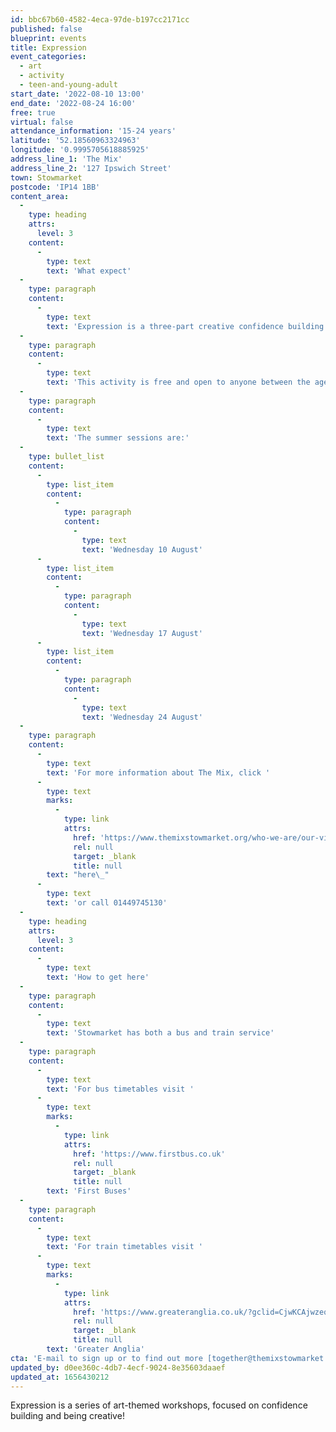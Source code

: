```yaml
---
id: bbc67b60-4582-4eca-97de-b197cc2171cc
published: false
blueprint: events
title: Expression
event_categories:
  - art
  - activity
  - teen-and-young-adult
start_date: '2022-08-10 13:00'
end_date: '2022-08-24 16:00'
free: true
virtual: false
attendance_information: '15-24 years'
latitude: '52.18560963324963'
longitude: '0.9995705618885925'
address_line_1: 'The Mix'
address_line_2: '127 Ipswich Street'
town: Stowmarket
postcode: 'IP14 1BB'
content_area:
  -
    type: heading
    attrs:
      level: 3
    content:
      -
        type: text
        text: 'What expect'
  -
    type: paragraph
    content:
      -
        type: text
        text: 'Expression is a three-part creative confidence building workshop, in which young people will work on a piece of mix-media artwork, across three sessions. The sessions are then embedded with a variety of confidence building activities such as: positive language and writing personal mantras, coping mechanisms and the importance of emotional fitness, plus setting personal and achievable goals. There will also be a little bit of art theory during the creative activities to help encourage the young people to use colour and shape to express their feelings.'
  -
    type: paragraph
    content:
      -
        type: text
        text: 'This activity is free and open to anyone between the ages of 15 and 24. There will be limited spaces so will be on a first come, first served basis; but anyone who can’t attend the summer sessions will be invited for the autumn sessions.'
  -
    type: paragraph
    content:
      -
        type: text
        text: 'The summer sessions are:'
  -
    type: bullet_list
    content:
      -
        type: list_item
        content:
          -
            type: paragraph
            content:
              -
                type: text
                text: 'Wednesday 10 August'
      -
        type: list_item
        content:
          -
            type: paragraph
            content:
              -
                type: text
                text: 'Wednesday 17 August'
      -
        type: list_item
        content:
          -
            type: paragraph
            content:
              -
                type: text
                text: 'Wednesday 24 August'
  -
    type: paragraph
    content:
      -
        type: text
        text: 'For more information about The Mix, click '
      -
        type: text
        marks:
          -
            type: link
            attrs:
              href: 'https://www.themixstowmarket.org/who-we-are/our-vision'
              rel: null
              target: _blank
              title: null
        text: "here\_"
      -
        type: text
        text: 'or call 01449745130'
  -
    type: heading
    attrs:
      level: 3
    content:
      -
        type: text
        text: 'How to get here'
  -
    type: paragraph
    content:
      -
        type: text
        text: 'Stowmarket has both a bus and train service'
  -
    type: paragraph
    content:
      -
        type: text
        text: 'For bus timetables visit '
      -
        type: text
        marks:
          -
            type: link
            attrs:
              href: 'https://www.firstbus.co.uk'
              rel: null
              target: _blank
              title: null
        text: 'First Buses'
  -
    type: paragraph
    content:
      -
        type: text
        text: 'For train timetables visit '
      -
        type: text
        marks:
          -
            type: link
            attrs:
              href: 'https://www.greateranglia.co.uk/?gclid=CjwKCAjwzeqVBhAoEiwAOrEmzTd2msnUS3tFPjo-s1i6WajAZq8-hPC8mHNojw8aMZl8Qqd1jp1WsxoC79oQAvD_BwE'
              rel: null
              target: _blank
              title: null
        text: 'Greater Anglia'
cta: 'E-mail to sign up or to find out more [together@themixstowmarket.co.uk ](together@themixstowmarket.co.uk )'
updated_by: d0ee360c-4db7-4ecf-9024-8e35603daaef
updated_at: 1656430212
---
```

Expression is a series of art-themed workshops, focused on confidence building and being creative!